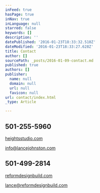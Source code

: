 ```yaml
---
inFeed: true
hasPage: true
inNav: true
inLanguage: null
starred: false
keywords: []
description: ''
datePublished: '2016-01-23T18:33:32.510Z'
dateModified: '2016-01-23T18:33:27.628Z'
title: Contact
author: []
sourcePath: _posts/2016-01-09-contact.md
published: true
authors: []
publisher:
  name: null
  domain: null
  url: null
  favicon: null
url: contact/index.html
_type: Article

---
```

## 

## 

## 501-255-5960  
[heightsstudio.com][0]

info@lancejohnston.com

## 501-499-2814  
[reformdesignbuild.com][1]

lance@reformdesignbuild.com

## 



[0]: https://thegrid.ai/lance-johnston-photographer/
[1]: https://thegrid.ai/reform-design-build/